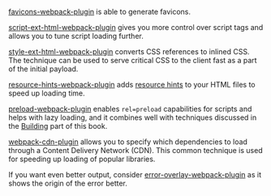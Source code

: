 [favicons-webpack-plugin](https://www.npmjs.com/package/favicons-webpack-plugin) is able to generate favicons.

[script-ext-html-webpack-plugin](https://www.npmjs.com/package/script-ext-html-webpack-plugin) gives you more control over script tags and allows you to tune script loading further.

[style-ext-html-webpack-plugin](https://www.npmjs.com/package/style-ext-html-webpack-plugin)  converts CSS references to inlined CSS. The technique can be used to  serve critical CSS to the client fast as a part of the initial payload.

[resource-hints-webpack-plugin](https://www.npmjs.com/package/resource-hints-webpack-plugin) adds [resource hints](https://www.w3.org/TR/resource-hints/) to your HTML files to speed up loading time.

[preload-webpack-plugin](https://www.npmjs.com/package/preload-webpack-plugin) enables `rel=preload` capabilities for scripts and helps with lazy loading, and it combines well with techniques discussed in the [Building](https://survivejs.com/webpack/building/) part of this book.

[webpack-cdn-plugin](https://www.npmjs.com/package/webpack-cdn-plugin)  allows you to specify which dependencies to load through a Content  Delivery Network (CDN). This common technique is used for speeding up  loading of popular libraries.

If you want even better output, consider [error-overlay-webpack-plugin](https://www.npmjs.com/package/error-overlay-webpack-plugin) as it shows the origin of the error better.